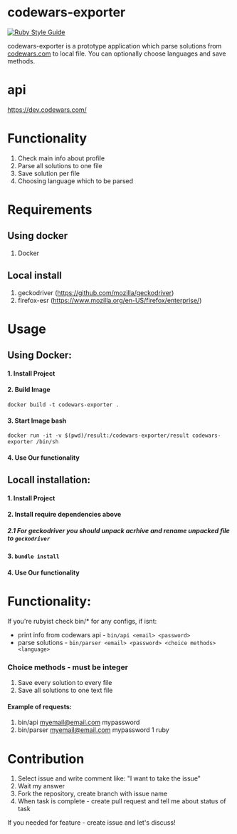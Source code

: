 # codewars-exporter

[![Ruby Style Guide](https://img.shields.io/badge/code_style-rubocop-brightgreen.svg)](https://github.com/rubocop/rubocop)

codewars-exporter is a prototype application which parse solutions from [codewars.com](https://www.codewars.com/dashboard) to local file. You can optionally choose languages and save methods.

# api

https://dev.codewars.com/

# Functionality

1. Check main info about profile
2. Parse all solutions to one file
3. Save solution per file
4. Choosing language which to be parsed

# Requirements

## Using docker
1. Docker

## Local install
1. geckodriver (https://github.com/mozilla/geckodriver)
2. firefox-esr (https://www.mozilla.org/en-US/firefox/enterprise/)

# Usage

## Using Docker:

#### 1. Install Project 
#### 2. Build Image
`docker build -t codewars-exporter .`
#### 3. Start Image bash
`docker run -it -v $(pwd)/result:/codewars-exporter/result codewars-exporter /bin/sh`
#### 4. Use Our functionality

## Locall installation:

#### 1. Install Project 
#### 2. Install require dependencies above
##### 2.1 For geckodriver you should unpack acrhive and rename unpacked file to ```geckodriver```
#### 3. ```bundle install```
#### 4. Use Our functionality


# Functionality:
If you're rubyist check bin/* for any configs, if isnt:

- print info from codewars api - `bin/api <email> <password>`
- parse solutions - `bin/parser <email> <password> <choice methods> <language>`

### Choice methods - must be integer

1. Save every solution to every file
2. Save all solutions to one text file

#### Example of requests:

1. bin/api myemail@email.com mypassword
2. bin/parser myemail@email.com mypassword 1 ruby

# Contribution

1. Select issue and write comment like: "I want to take the issue"
2. Wait my answer
3. Fork the repository, create branch with issue name
4. When task is complete - create pull request and tell me about status of task

If you needed for feature - create issue and let's discuss!
